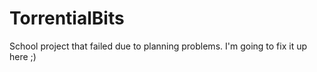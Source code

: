 # TorrentialBits

School project that failed due to planning problems. I'm going to fix it up here ;)